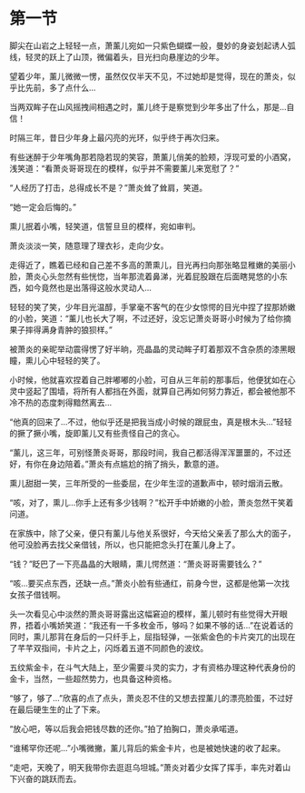 # 第一节  
脚尖在山岩之上轻轻一点，萧薰儿宛如一只紫色蝴蝶一般，曼妙的身姿划起诱人弧线，轻灵的跃上了山顶，微偏着头，目光扫向悬崖边的少年。

望着少年，薰儿微微一愣，虽然仅仅半天不见，不过她却是觉得，现在的萧炎，似乎比先前，多了点什么…

当两双眸子在山风摇拽间相遇之时，薰儿终于是察觉到少年多出了什么，那是…自信！

时隔三年，昔日少年身上最闪亮的光环，似乎终于再次归来。

有些迷醉于少年嘴角那若隐若现的笑容，萧薰儿俏美的脸颊，浮现可爱的小酒窝，浅笑道：“看萧炎哥哥现在的模样，似乎并不需要薰儿来宽慰了？”

“人经历了打击，总得成长不是？”萧炎耸了耸肩，笑道。

“她一定会后悔的。”

熏儿抿着小嘴，轻笑道，信誓旦旦的模样，宛如审判。

萧炎淡淡一笑，随意理了理衣衫，走向少女。

走得近了，瞧着已经和自己差不多高的萧熏儿，目光再扫向那张略显稚嫩的美丽小脸，萧炎心头忽然有些恍惚，当年那流着鼻涕，光着屁股跟在后面瞎晃悠的小东西，如今竟然也是出落得这般水灵动人…

轻轻的笑了笑，少年目光温醇，手掌毫不客气的在少女惊愕的目光中捏了捏那娇嫩的小脸，笑道：“薰儿也长大了啊，不过还好，没忘记萧炎哥哥小时候为了给你摘果子摔得满身青肿的狼狈样。”

被萧炎的亲昵举动震得愣了好半晌，亮晶晶的灵动眸子盯着那双不含杂质的漆黑眼瞳，熏儿心中轻轻的笑了。

小时候，他就喜欢捏着自己胖嘟嘟的小脸，可自从三年前的那事后，他便犹如在心灵中竖起了围墙，将所有人都挡在外面，就算自己再如何努力靠近，都会被他那不冷不热的态度刺得黯然离去…

“他真的回来了…不过，他似乎还是把我当成小时候的跟屁虫，真是根木头…”轻轻的撅了撅小嘴，旋即薰儿又有些责怪自己的贪心。

“薰儿，这三年，可别怪萧炎哥哥，那段时间，我自己都活得浑浑噩噩的，不过还好，有你在身边陪着。”萧炎有点尴尬的捎了捎头，歉意的道。

熏儿甜甜一笑，三年所受的一些委屈，在少年生涩的道歉声中，顿时烟消云散。

“咳，对了，熏儿…你手上还有多少钱啊？”松开手中娇嫩的小脸，萧炎忽然干笑着问道。

在家族中，除了父亲，便只有薰儿与他关系很好，今天给父亲丢了那么大的面子，他可没脸再去找父亲借钱，所以，也只能把念头打在薰儿身上了。

“钱？”眨巴了一下亮晶晶的大眼睛，熏儿愕然道：“萧炎哥哥需要钱么？”

“咳…要买点东西，还缺一点。”萧炎小脸有些通红，前身今世，这都是他第一次找女孩子借钱啊。

头一次看见心中淡然的萧炎哥哥露出这幅窘迫的模样，薰儿顿时有些觉得大开眼界，捂着小嘴娇笑道：“我还有一千多枚金币，够吗？如果不够的话…”在说着话的同时，熏儿那背在身后的一只纤手上，屈指轻弹，一张紫金色的卡片突兀的出现在了芊芊双指间，卡片之上，闪烁着五道不同颜色的波纹。

五纹紫金卡，在斗气大陆上，至少需要斗灵的实力，才有资格办理这种代表身份的金卡，当然，一些超然势力，也具备这种资格。

“够了，够了…”欣喜的点了点头，萧炎忍不住的又想去捏薰儿的漂亮脸蛋，不过好在最后硬生生的止了下来。

“放心吧，等以后我会把钱尽数的还你。”拍了拍胸口，萧炎承喏道。

“谁稀罕你还呢…”小嘴微撇，薰儿背后的紫金卡片，也是被她快速的收了起来。

“走吧，天晚了，明天我带你去逛逛乌坦城。”萧炎对着少女挥了挥手，率先对着山下兴奋的跳跃而去。

